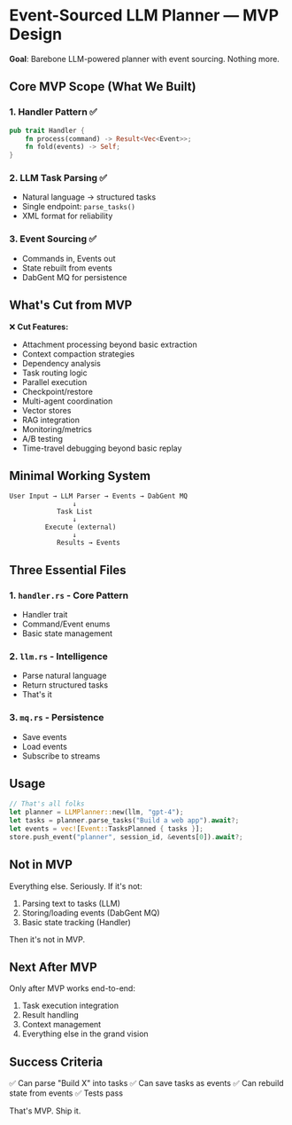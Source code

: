 # Event-Sourced LLM Planner — MVP Design

**Goal**: Barebone LLM-powered planner with event sourcing. Nothing more.

## Core MVP Scope (What We Built)

### 1. Handler Pattern ✅
```rust
pub trait Handler {
    fn process(command) -> Result<Vec<Event>>;
    fn fold(events) -> Self;
}
```

### 2. LLM Task Parsing ✅
- Natural language → structured tasks
- Single endpoint: `parse_tasks()`
- XML format for reliability

### 3. Event Sourcing ✅
- Commands in, Events out
- State rebuilt from events
- DabGent MQ for persistence

## What's Cut from MVP

❌ **Cut Features:**
- Attachment processing beyond basic extraction
- Context compaction strategies
- Dependency analysis
- Task routing logic
- Parallel execution
- Checkpoint/restore
- Multi-agent coordination
- Vector stores
- RAG integration
- Monitoring/metrics
- A/B testing
- Time-travel debugging beyond basic replay

## Minimal Working System

```
User Input → LLM Parser → Events → DabGent MQ
                ↓
            Task List
                ↓
         Execute (external)
                ↓
            Results → Events
```

## Three Essential Files

### 1. `handler.rs` - Core Pattern
- Handler trait
- Command/Event enums
- Basic state management

### 2. `llm.rs` - Intelligence
- Parse natural language
- Return structured tasks
- That's it

### 3. `mq.rs` - Persistence
- Save events
- Load events
- Subscribe to streams

## Usage

```rust
// That's all folks
let planner = LLMPlanner::new(llm, "gpt-4");
let tasks = planner.parse_tasks("Build a web app").await?;
let events = vec![Event::TasksPlanned { tasks }];
store.push_event("planner", session_id, &events[0]).await?;
```

## Not in MVP

Everything else. Seriously. If it's not:
1. Parsing text to tasks (LLM)
2. Storing/loading events (DabGent MQ)
3. Basic state tracking (Handler)

Then it's not in MVP.

## Next After MVP

Only after MVP works end-to-end:
1. Task execution integration
2. Result handling
3. Context management
4. Everything else in the grand vision

## Success Criteria

✅ Can parse "Build X" into tasks
✅ Can save tasks as events
✅ Can rebuild state from events
✅ Tests pass

That's MVP. Ship it.
